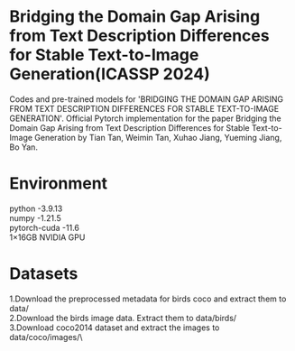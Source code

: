 # Bridging the Domain Gap Arising from Text Description Differences for Stable Text-to-Image Generation(ICASSP 2024)

Codes and pre-trained models for 'BRIDGING THE DOMAIN GAP ARISING FROM TEXT DESCRIPTION DIFFERENCES FOR STABLE TEXT-TO-IMAGE GENERATION'.
Official Pytorch implementation for the paper Bridging the Domain Gap Arising from Text Description Differences for Stable Text-to-Image Generation by Tian Tan, Weimin Tan, Xuhao Jiang, Yueming Jiang, Bo Yan.

# Environment
python        -3.9.13\
numpy         -1.21.5\
pytorch-cuda  -11.6\
1×16GB NVIDIA GPU

# Datasets
1.Download the preprocessed metadata for birds coco and extract them to data/\
2.Download the birds image data. Extract them to data/birds/\
3.Download coco2014 dataset and extract the images to data/coco/images/\

